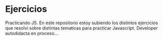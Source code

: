 # Ejercicios
Practicando JS.
En este repositorio estoy subiendo los distintos ejercicios que resolví sobre distintas tematicas para practicar Javascript. 
Developer autodidacta en proceso...
